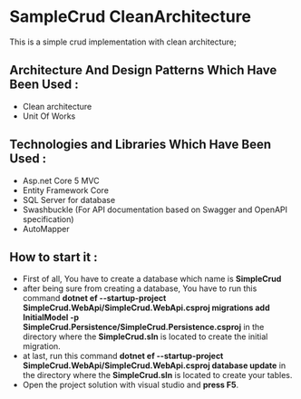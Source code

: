 # SampleCrud CleanArchitecture
This is a simple crud implementation with clean architecture;

## Architecture And Design Patterns Which Have Been Used :
* Clean architecture
* Unit Of Works

## Technologies and Libraries Which Have Been Used :
* Asp.net Core 5 MVC
* Entity Framework Core
* SQL Server for database
* Swashbuckle (For API documentation based on Swagger and OpenAPI specification)
* AutoMapper

## How to start it : 
* First of all, You have to create a database which name is **SimpleCrud**
* after being sure from creating a database, You have to run this command **dotnet ef --startup-project SimpleCrud.WebApi/SimpleCrud.WebApi.csproj migrations add InitialModel -p SimpleCrud.Persistence/SimpleCrud.Persistence.csproj** in the directory where the **SimpleCrud.sln** is located to create the initial migration.
* at last, run this command **dotnet ef --startup-project SimpleCrud.WebApi/SimpleCrud.WebApi.csproj database update** in the directory where the **SimpleCrud.sln** is located to create your tables.
* Open the project solution with visual studio and **press F5**.
